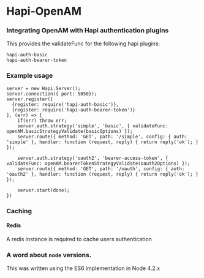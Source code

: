 # Hapi-OpenAM

### Integrating OpenAM with Hapi authentication plugins

This provides the validateFunc for the following hapi plugins:
```
hapi-auth-basic
hapi-auth-bearer-token
```

### Example usage
```
server = new Hapi.Server();
server.connection({ port: 5050});
server.register([
  {register: require('hapi-auth-basic')},
  {register: require('hapi-auth-bearer-token')}
], (err) => {
    if(err) throw err;
    server.auth.strategy('simple', 'basic', { validateFunc: openAM.basicStrategyValidate(basicOptions) });
    server.route({ method: 'GET', path: '/simple', config: { auth: 'simple' }, handler: function (request, reply) { return reply('ok'); } });

    server.auth.strategy('oauth2', 'bearer-access-token', { validateFunc: openAM.bearerTokenStrategyValidate(oauth2Options) });
    server.route({ method: 'GET', path: '/oauth', config: { auth: 'oauth2' }, handler: function (request, reply) { return reply('ok'); } });

    server.start(done);
})
```

### Caching

#### Redis

A redis instance is required to cache users authentication

### A word about `node` versions.

This was written using the ES6 implementation in Node 4.2.x
